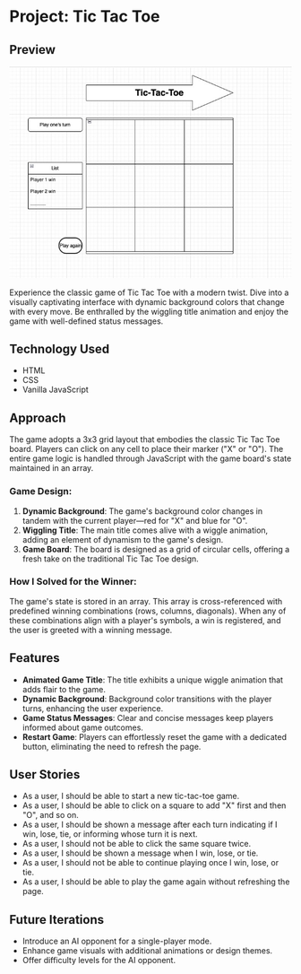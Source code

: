 
# Project: Tic Tac Toe

## Preview
![Wireframe](m.jpeg)

Experience the classic game of Tic Tac Toe with a modern twist. Dive into a visually captivating interface with dynamic background colors that change with every move. Be enthralled by the wiggling title animation and enjoy the game with well-defined status messages.

## Technology Used
- HTML
- CSS
- Vanilla JavaScript

## Approach
The game adopts a 3x3 grid layout that embodies the classic Tic Tac Toe board. Players can click on any cell to place their marker ("X" or "O"). The entire game logic is handled through JavaScript with the game board's state maintained in an array.

### Game Design:
1. **Dynamic Background**: The game's background color changes in tandem with the current player—red for "X" and blue for "O".
2. **Wiggling Title**: The main title comes alive with a wiggle animation, adding an element of dynamism to the game's design.
3. **Game Board**: The board is designed as a grid of circular cells, offering a fresh take on the traditional Tic Tac Toe design.

### How I Solved for the Winner:
The game's state is stored in an array. This array is cross-referenced with predefined winning combinations (rows, columns, diagonals). When any of these combinations align with a player's symbols, a win is registered, and the user is greeted with a winning message.

## Features
- **Animated Game Title**: The title exhibits a unique wiggle animation that adds flair to the game.
- **Dynamic Background**: Background color transitions with the player turns, enhancing the user experience.
- **Game Status Messages**: Clear and concise messages keep players informed about game outcomes.
- **Restart Game**: Players can effortlessly reset the game with a dedicated button, eliminating the need to refresh the page.

## User Stories
- As a user, I should be able to start a new tic-tac-toe game.
- As a user, I should be able to click on a square to add "X" first and then "O", and so on.
- As a user, I should be shown a message after each turn indicating if I win, lose, tie, or informing whose turn it is next.
- As a user, I should not be able to click the same square twice.
- As a user, I should be shown a message when I win, lose, or tie.
- As a user, I should not be able to continue playing once I win, lose, or tie.
- As a user, I should be able to play the game again without refreshing the page.

## Future Iterations
- Introduce an AI opponent for a single-player mode.
- Enhance game visuals with additional animations or design themes.
- Offer difficulty levels for the AI opponent.
